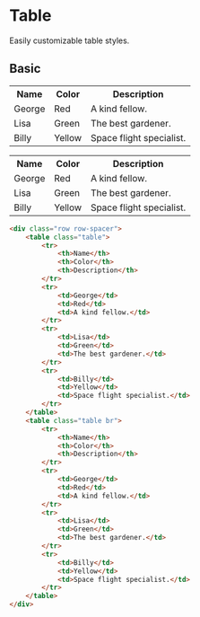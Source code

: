 # Table
Easily customizable table styles.

## Basic
<div class="row row-spacer">
    <table class="table">
        <tr>
            <th>Name</th>
            <th>Color</th>
            <th>Description</th>
        </tr>
        <tr>
            <td>George</td>
            <td>Red</td>
            <td>A kind fellow.</td>
        </tr>
        <tr>
            <td>Lisa</td>
            <td>Green</td>
            <td>The best gardener.</td>
        </tr>
        <tr>
            <td>Billy</td>
            <td>Yellow</td>
            <td>Space flight specialist.</td>
        </tr>
    </table>
    <table class="table br">
        <tr>
            <th>Name</th>
            <th>Color</th>
            <th>Description</th>
        </tr>
        <tr>
            <td>George</td>
            <td>Red</td>
            <td>A kind fellow.</td>
        </tr>
        <tr>
            <td>Lisa</td>
            <td>Green</td>
            <td>The best gardener.</td>
        </tr>
        <tr>
            <td>Billy</td>
            <td>Yellow</td>
            <td>Space flight specialist.</td>
        </tr>
    </table>
</div>


```html
<div class="row row-spacer">
    <table class="table">
        <tr>
            <th>Name</th>
            <th>Color</th>
            <th>Description</th>
        </tr>
        <tr>
            <td>George</td>
            <td>Red</td>
            <td>A kind fellow.</td>
        </tr>
        <tr>
            <td>Lisa</td>
            <td>Green</td>
            <td>The best gardener.</td>
        </tr>
        <tr>
            <td>Billy</td>
            <td>Yellow</td>
            <td>Space flight specialist.</td>
        </tr>
    </table>
    <table class="table br">
        <tr>
            <th>Name</th>
            <th>Color</th>
            <th>Description</th>
        </tr>
        <tr>
            <td>George</td>
            <td>Red</td>
            <td>A kind fellow.</td>
        </tr>
        <tr>
            <td>Lisa</td>
            <td>Green</td>
            <td>The best gardener.</td>
        </tr>
        <tr>
            <td>Billy</td>
            <td>Yellow</td>
            <td>Space flight specialist.</td>
        </tr>
    </table>
</div>
```